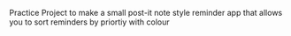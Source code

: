 Practice Project to make a small post-it note style reminder app that allows you to sort reminders by priortiy with colour 
